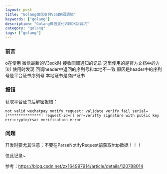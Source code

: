 ```yaml
---
layout: post
title: "Golang微信支付V3SDK回调坑"
keywords: ["golang"]
description: "Golang微信支付V3SDK回调坑"
category: "golang"
tags: ["golang"]
---
```


### 前言
o在使用 微信最新的V3sdk时 接收回调通知的记录 这里使用的是官方文档中的方法1 使用时发现 回调header中返回的序列号和本地不一致 原因是header中的序列号是平台证书序列号 本地证书是商户证书

### 报错
获取平台证书后解密报错：
```
not valid wechatpay notify request: validate verify fail serial=[***************] request-id=[] err=verifty signature with public key err:crypto/rsa: verification error
```

### 问题
开发时要尤其注意：不要在ParseNotifyRequest前获取http数据！！！

仅此记录~

参考：https://blog.csdn.net/zx164997914/article/details/120788014
